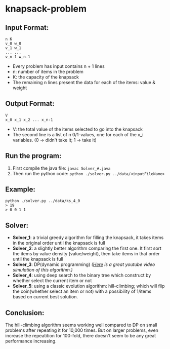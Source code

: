 # knapsack-problem

## Input Format:

```
n K
v_0 w_0
v_1 w_1
... ...
v_n-1 w_n-1
```

* Every problem has input contains n + 1 lines
* n: number of items in the problem
* K: the capacity of the knapsack
* The remaining n lines present the data for each of the items: value & weight

## Output Format:

```
V
x_0 x_1 x_2 ... x_n-1
```

* V: the total value of the items selected to go into the knapsack
* The second line is a list of n 0/1-values, one for each of the x_i variables. (0 -> didn't take it; 1 -> take it)

## Run the program:
1. First compile the java file: `javac Solver_#.java` 
2. Then run the python code: `python ./solver.py ../data/<inputFileName>`

## Example:
```
python ./solver.py ../data/ks_4_0 
> 19
> 0 0 1 1
```

## Solver:
* __Solver_1__: a trivial greedy algorithm for filling the knapsack, it takes items in the original order until the knapsack is full
* __Solver_2__: a slightly better algorithm comparing the first one. It first sort the items by value density (value/weight), then take items in that order until the knapsack is full
* __Solver_3__: DP(dynamic programming)  _([Here](https://www.youtube.com/watch?v=8LusJS5-AGo&t=807s) is a great youtube video simulation of this algorithm.)_
* __Solver_4__: using deep search to the binary tree which construct by whether select the current item or not
* __Solver_5__: using a classic evolution algorithm: hill-climbing; which will flip the coin(whether select an item or not) with a possibility of 1/items based on current best solution. 


## Conclusion:

The hill-climbing algorithm seems working well compared to DP on small problems after repeating it for 10,000 times. But on larger problems, even increase the repeatition for 100-fold, there doesn't seem to be any great performance increasing.
